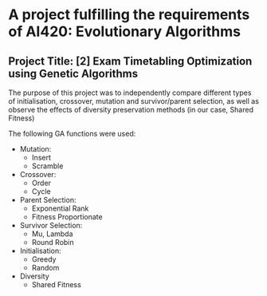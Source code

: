 # A project fulfilling the requirements of AI420: Evolutionary Algorithms
## Project Title: [2] Exam Timetabling Optimization using Genetic Algorithms

The purpose of this project was to independently compare different types of initialisation, crossover, mutation and survivor/parent selection, as well as observe the effects of diversity preservation methods (in our case, Shared Fitness) 

The following GA functions were used:

* Mutation:
  - Insert
  - Scramble
* Crossover:
  - Order
  - Cycle
* Parent Selection:
  - Exponential Rank
  - Fitness Proportionate
* Survivor Selection:
  - Mu, Lambda
  - Round Robin
* Initialisation:
  - Greedy
  - Random
* Diversity
  - Shared Fitness
 
